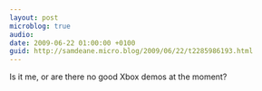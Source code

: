 ```yaml
---
layout: post
microblog: true
audio: 
date: 2009-06-22 01:00:00 +0100
guid: http://samdeane.micro.blog/2009/06/22/t2285986193.html
---
```

Is it me, or are there no good Xbox demos at the moment?
